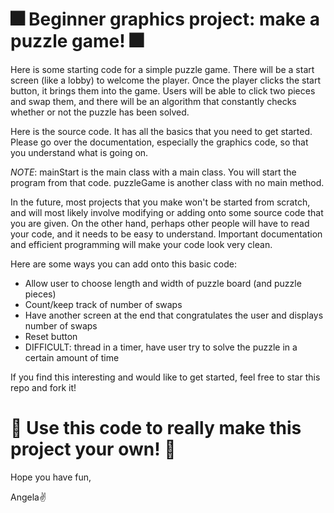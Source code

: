 # 🎆 Beginner graphics project: make a puzzle game! 🎆

Here is some starting code for a simple puzzle game. There will be a start screen (like a lobby) to welcome the player. Once the player clicks the start button, it brings them into the game. Users will be able to click two pieces and swap them, and there will be an algorithm that constantly checks whether or not the puzzle has been solved.

Here is the source code. It has all the basics that you need to get started. Please go over the documentation, especially the graphics code, so that you understand what is going on. 

*NOTE*: mainStart is the main class with a main class. You will start the program from that code. puzzleGame is another class with no main method.

In the future, most projects that you make won't be started from scratch, and will most likely involve modifying or adding onto some source code that you are given. On the other hand, perhaps other people will have to read your code, and it needs to be easy to understand. Important documentation and efficient programming will make your code look very clean.

Here are some ways you can add onto this basic code:
- Allow user to choose length and width of puzzle board (and puzzle pieces)
- Count/keep track of number of swaps
- Have another screen at the end that congratulates the user and displays number of swaps
- Reset button
- DIFFICULT: thread in a timer, have user try to solve the puzzle in a certain amount of time

If you find this interesting and would like to get started, feel free to star this repo and fork it!

# :milky_way: Use this code to really make this project your own! :milky_way:
Hope you have fun,

Angela:v:
